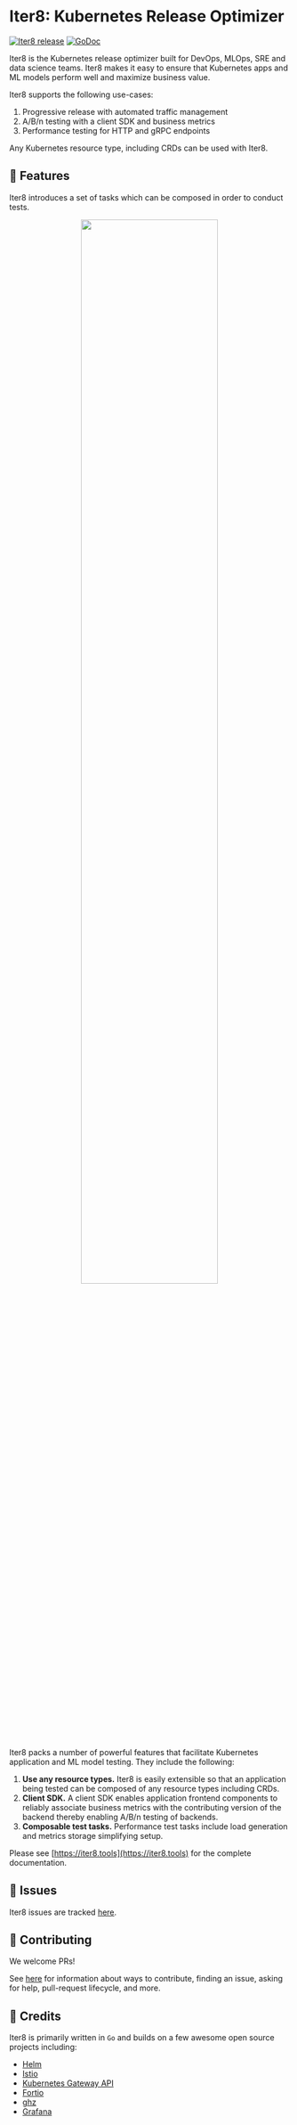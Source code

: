 # Iter8: Kubernetes Release Optimizer

[![Iter8 release](https://img.shields.io/github/v/release/iter8-tools/iter8?sort=semver)](https://github.com/iter8-tools/iter8/releases)
[![GoDoc](https://img.shields.io/static/v1?label=godoc&message=reference&color=blue)](https://pkg.go.dev/github.com/iter8-tools/iter8)

Iter8 is the Kubernetes release optimizer built for DevOps, MLOps, SRE and data science teams. Iter8 makes it easy to ensure that Kubernetes apps and ML models perform well and maximize business value. 

Iter8 supports the following use-cases:

1.  Progressive release with automated traffic management
2.  A/B/n testing with a client SDK and business metrics
3.  Performance testing for HTTP and gRPC endpoints

Any Kubernetes resource type, including CRDs can be used with Iter8.

## :rocket: Features

Iter8 introduces a set of tasks which can be composed in order to conduct tests.

<p align='center'>
<img alt-text="Iter8 performance test" src="https://iter8-tools.github.io/docs/0.18/images/iter8-intro-dark.png" width="70%" />
</p>

Iter8 packs a number of powerful features that facilitate Kubernetes application and ML model testing. They include the following:

1.  **Use any resource types.** Iter8 is easily extensible so that an application being tested can be composed of any resource types including CRDs.
2. **Client SDK.** A client SDK enables application frontend components to reliably associate business metrics with the contributing version of the backend thereby enabling A/B/n testing of backends.
3. **Composable test tasks.** Performance test tasks include load generation and metrics storage simplifying setup.

Please see [https://iter8.tools](https://iter8.tools) for the complete documentation.

## :maple_leaf: Issues
Iter8 issues are tracked [here](https://github.com/iter8-tools/iter8/issues).

## :tada: Contributing
We welcome PRs!

See [here](CONTRIBUTING.md) for information about ways to contribute, finding an issue, asking for help, pull-request lifecycle, and more.

## :hibiscus: Credits
Iter8 is primarily written in `Go` and builds on a few awesome open source projects including:

- [Helm](https://helm.sh)
- [Istio](https://istio.io)
- [Kubernetes Gateway API](https://gateway-api.sigs.k8s.io/)
- [Fortio](https://github.com/fortio/fortio)
- [ghz](https://ghz.sh)
- [Grafana](https://grafana.com/)
